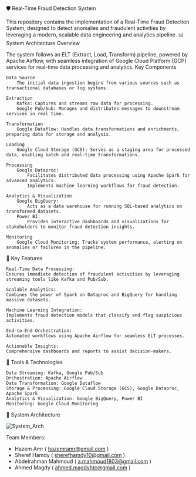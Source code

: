 🛡️ Real-Time Fraud Detection System

This repository contains the implementation of a Real-Time Fraud Detection System, designed to detect anomalies and fraudulent activities by leveraging a modern, scalable data engineering and analytics pipeline.
📊 System Architecture
Overview

The system follows an ELT (Extract, Load, Transform) pipeline, powered by Apache Airflow, with seamless integration of Google Cloud Platform (GCP) services for real-time data processing and analytics.
Key Components

    Data Source
        The initial data ingestion begins from various sources such as transactional databases or log systems.

    Extraction
        Kafka: Captures and streams raw data for processing.
        Google Pub/Sub: Manages and distributes messages to downstream services in real time.

    Transformation
        Google Dataflow: Handles data transformations and enrichments, preparing data for storage and analysis.

    Loading
        Google Cloud Storage (GCS): Serves as a staging area for processed data, enabling batch and real-time transformations.

    Processing
        Google Dataproc:
            Facilitates distributed data processing using Apache Spark for advanced analytics.
            Implements machine learning workflows for fraud detection.

    Analytics & Visualization
        Google BigQuery:
            Acts as a data warehouse for running SQL-based analytics on transformed datasets.
        Power BI:
            Provides interactive dashboards and visualizations for stakeholders to monitor fraud detection insights.

    Monitoring
        Google Cloud Monitoring: Tracks system performance, alerting on anomalies or failures in the pipeline.

🎯 Key Features

    Real-Time Data Processing:
    Ensures immediate detection of fraudulent activities by leveraging streaming tools like Kafka and Pub/Sub.

    Scalable Analytics:
    Combines the power of Spark on Dataproc and BigQuery for handling massive datasets.

    Machine Learning Integration:
    Implements fraud detection models that classify and flag suspicious activities.

    End-to-End Orchestration:
    Automated workflows using Apache Airflow for seamless ELT processes.

    Actionable Insights:
    Comprehensive dashboards and reports to assist decision-makers.

🔧 Tools & Technologies

    Data Streaming: Kafka, Google Pub/Sub
    Orchestration: Apache Airflow
    Data Transformation: Google Dataflow
    Storage & Processing: Google Cloud Storage (GCS), Google Dataproc, Apache Spark
    Analytics & Visualization: Google BigQuery, Power BI
    Monitoring: Google Cloud Monitoring

🌟 System Architecture 

![System_Arch](https://github.com/user-attachments/assets/b0a3b862-21cd-4b52-9046-7cfb4118a596)


Team Members:
- Hazem Amr ( hazemramr@gmail.com )
- Sheref Hamdy ( sherefhamdy10@gmail.com )
- Abdelrahman Mahmoud ( a.mahmoud1803@gmail.com )
- Ahmed Magdy ( ahmed.magdyhtc@gmail.com )

    
